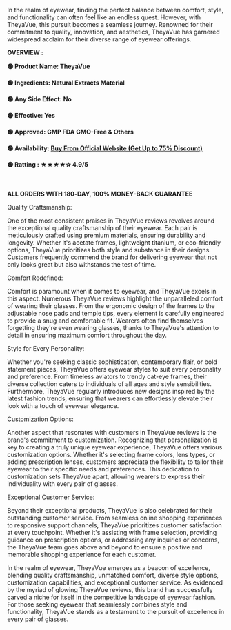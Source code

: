 <span style="font-weight: 400;">In the realm of eyewear, finding the perfect balance between comfort, style, and functionality can often feel like an endless quest. However, with TheyaVue, this pursuit becomes a seamless journey. Renowned for their commitment to quality, innovation, and aesthetics, TheyaVue has garnered widespread acclaim for their diverse range of eyewear offerings.</span>

<b>OVERVIEW :</b>

<b>🟢 Product Name: </b><b>TheyaVue</b>

<b>🟢 Ingredients: Natural Extracts Material</b>

<b>🟢 Any Side Effect: No</b>

<b>🟢 Effective: Yes</b>

<b>🟢 Approved: GMP FDA GMO-Free &amp; Others</b>

<b>🟢 Availability: </b><a href="https://t.ly/XI-2c"><b>Buy From Official Website (Get Up to 75% Discount)</b></a>

<b>🟢 Ratting : ★★★★✰ 4.9/5</b>

<b> </b>

<b>ALL ORDERS WITH 180‑DAY, 100% MONEY-BACK GUARANTEE</b>

<span style="font-weight: 400;">Quality Craftsmanship:</span>

<span style="font-weight: 400;">One of the most consistent praises in TheyaVue reviews revolves around the exceptional quality craftsmanship of their eyewear. Each pair is meticulously crafted using premium materials, ensuring durability and longevity. Whether it's acetate frames, lightweight titanium, or eco-friendly options, TheyaVue prioritizes both style and substance in their designs. Customers frequently commend the brand for delivering eyewear that not only looks great but also withstands the test of time.</span>

<span style="font-weight: 400;">Comfort Redefined:</span>

<span style="font-weight: 400;">Comfort is paramount when it comes to eyewear, and TheyaVue excels in this aspect. Numerous TheyaVue reviews highlight the unparalleled comfort of wearing their glasses. From the ergonomic design of the frames to the adjustable nose pads and temple tips, every element is carefully engineered to provide a snug and comfortable fit. Wearers often find themselves forgetting they're even wearing glasses, thanks to TheyaVue's attention to detail in ensuring maximum comfort throughout the day.</span>

<span style="font-weight: 400;">Style for Every Personality:</span>

<span style="font-weight: 400;">Whether you're seeking classic sophistication, contemporary flair, or bold statement pieces, TheyaVue offers eyewear styles to suit every personality and preference. From timeless aviators to trendy cat-eye frames, their diverse collection caters to individuals of all ages and style sensibilities. Furthermore, TheyaVue regularly introduces new designs inspired by the latest fashion trends, ensuring that wearers can effortlessly elevate their look with a touch of eyewear elegance.</span>

<span style="font-weight: 400;">Customization Options:</span>

<span style="font-weight: 400;">Another aspect that resonates with customers in TheyaVue reviews is the brand's commitment to customization. Recognizing that personalization is key to creating a truly unique eyewear experience, TheyaVue offers various customization options. Whether it's selecting frame colors, lens types, or adding prescription lenses, customers appreciate the flexibility to tailor their eyewear to their specific needs and preferences. This dedication to customization sets TheyaVue apart, allowing wearers to express their individuality with every pair of glasses.</span>

<span style="font-weight: 400;">Exceptional Customer Service:</span>

<span style="font-weight: 400;">Beyond their exceptional products, TheyaVue is also celebrated for their outstanding customer service. From seamless online shopping experiences to responsive support channels, TheyaVue prioritizes customer satisfaction at every touchpoint. Whether it's assisting with frame selection, providing guidance on prescription options, or addressing any inquiries or concerns, the TheyaVue team goes above and beyond to ensure a positive and memorable shopping experience for each customer.</span>

<span style="font-weight: 400;">In the realm of eyewear, TheyaVue emerges as a beacon of excellence, blending quality craftsmanship, unmatched comfort, diverse style options, customization capabilities, and exceptional customer service. As evidenced by the myriad of glowing TheyaVue reviews, this brand has successfully carved a niche for itself in the competitive landscape of eyewear fashion. For those seeking eyewear that seamlessly combines style and functionality, TheyaVue stands as a testament to the pursuit of excellence in every pair of glasses.</span>
